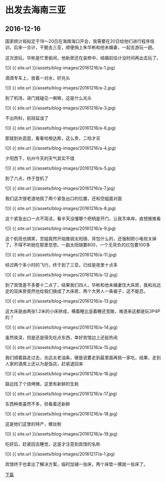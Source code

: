 出发去海南三亚
========================

2016-12-16
------------------------
国家统计局拟定于18～20日在海南海口开会，我需要在20日给他们进行程序培训，后来一合计，干脆去三亚，顺便捎上朱华彬和他未婚妻，一起去游玩一趟。

这次游玩，华彬是忙里偷闲，他新房还在装修中，结婚前估计没时间再出去玩了。

![]( {{ site.url }}/assets/blog-images/20161216/a-1.jpg)

滴滴专车上，放着一对水，好兆头

![]( {{ site.url }}/assets/blog-images/20161216/a-2.jpg)

到了机场，进门就碰见一喇嘛，这是什么兆头

![]( {{ site.url }}/assets/blog-images/20161216/a-3.jpg)

不出所料，航班延误了

![]( {{ site.url }}/assets/blog-images/20161216/a-6.jpg)

那就到处逛逛，看看哈根达斯，这么贵，二哈才买

![]( {{ site.url }}/assets/blog-images/20161216/a-4.jpg)

夕阳西下，杭州今天的天气其实不错

![]( {{ site.url }}/assets/blog-images/20161216/a-5.jpg)

到了六点，终于登机了

![]( {{ site.url }}/assets/blog-images/20161216/a-7.jpg)

我们这次很老道地挑了两个紧急出口的位置，还和空姐面对面

![]( {{ site.url }}/assets/blog-images/20161216/a-8.jpg)

这个紧急出口一点不简洁，看半天没懂哪个把柄是开门，让我手痒痒，直想推推看

![]( {{ site.url }}/assets/blog-images/20161216/a-9.jpg)

这个航班也搞笑，空姐竟然开始推销太阳镜、背包什么的，还强制把小电视关掉了，不得不听她在那里忽悠，一副太阳镜要800，一个无背负的烂包要100多

![]( {{ site.url }}/assets/blog-images/20161216/a-11.jpg)

经过两个多小时的飞行，终于到了三亚，已经是夜里十点多

![]( {{ site.url }}/assets/blog-images/20161216/a-12.jpg)

到了宾馆差不多要十二点了，结果我们四人，华彬和他未婚妻住大床房，我和兆远定的双床房竟然也给我们换成了大床房，两个大男人一条被子，这不能忍。

![]( {{ site.url }}/assets/blog-images/20161216/a-13.jpg)

这大床是由两张1.2米的小床拼成，横着睡比竖着睡还宽敞，难道来这都是玩3P4P的？

![]( {{ site.url }}/assets/blog-images/20161216/a-14.jpg)

虽然夜深，但是还是得先吃点东西，幸好宾馆边上还挺热闹

![]( {{ site.url }}/assets/blog-images/20161216/a-15.jpg)

我们顺着路走过去，兆远太老油条，硬是说要走到最里面再挑一家吃，结果，走到人家的酒席上还以为是饭店，赶紧退回来

![]( {{ site.url }}/assets/blog-images/20161216/a-16.jpg)

路边找了个烧烤摊，这里有新鲜的生蚝

![]( {{ site.url }}/assets/blog-images/20161216/a-17.jpg)

东西种类虽然不多，但看着还新鲜

![]( {{ site.url }}/assets/blog-images/20161216/a-18.jpg)

这是他们这里的特产，螺丝粉

![]( {{ site.url }}/assets/blog-images/20161216/a-19.jpg)

吃好后，赶紧回去睡觉，这是才注意到宾馆的名称

![]( {{ site.url }}/assets/blog-images/20161217/a-1.jpg)

宾馆终于也拿出了解决方案，临时加铺一张床，两个床垫一摞就一张床了。

[下篇](/2016/12/17/亚龙湾.html)
